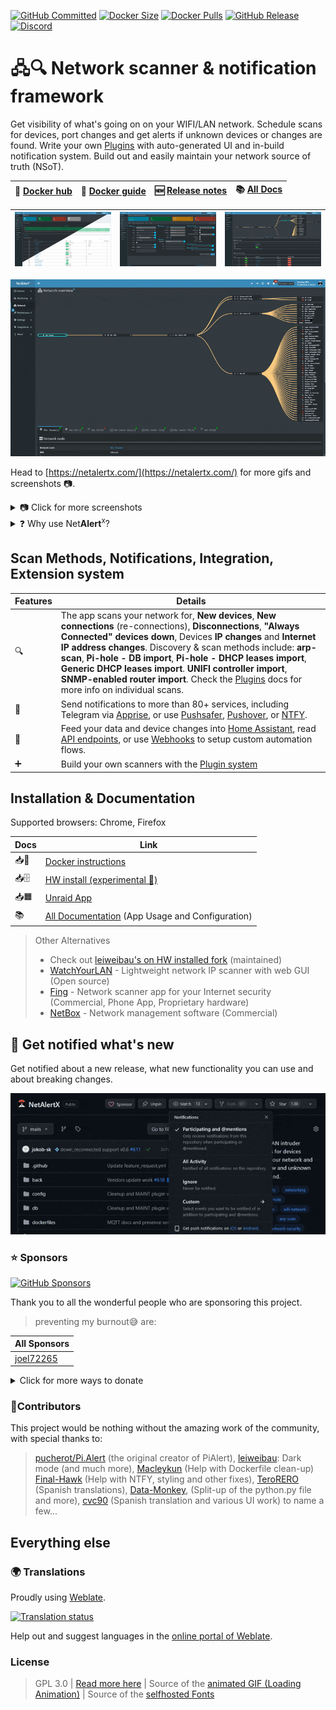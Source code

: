[![GitHub Committed](https://img.shields.io/github/last-commit/jokob-sk/NetAlertX?color=40ba12&label=Pushed&logo=GitHub&logoColor=fff&style=for-the-badge)](https://github.com/jokob-sk/NetAlertX)
[![Docker Size](https://img.shields.io/docker/image-size/jokobsk/netalertx?label=Size&logo=Docker&color=0aa8d2&logoColor=fff&style=for-the-badge)](https://hub.docker.com/r/jokobsk/netalertx)
[![Docker Pulls](https://img.shields.io/docker/pulls/jokobsk/netalertx?label=Pulls&logo=docker&color=0aa8d2&logoColor=fff&style=for-the-badge)](https://hub.docker.com/r/jokobsk/netalertx)
[![GitHub Release](https://img.shields.io/github/v/release/jokob-sk/NetAlertX?color=0aa8d2&logoColor=fff&logo=GitHub&style=for-the-badge)](https://github.com/jokob-sk/NetAlertX/releases)
[![Discord](https://img.shields.io/discord/1274490466481602755?color=0aa8d2&logoColor=fff&logo=Discord&style=for-the-badge)](https://discord.gg/NczTUTWyRr)

# 🖧🔍 Network scanner & notification framework

Get visibility of what's going on on your WIFI/LAN network. Schedule scans for devices, port changes and get alerts if unknown devices or changes are found. Write your own [Plugins](https://github.com/jokob-sk/NetAlertX/tree/main/front/plugins#readme) with auto-generated UI and in-build notification system. Build out and easily maintain your network source of truth (NSoT).


  | 🐳 [Docker hub](https://registry.hub.docker.com/r/jokobsk/netalertx) |  📑 [Docker guide](https://github.com/jokob-sk/NetAlertX/blob/main/dockerfiles/README.md) |🆕 [Release notes](https://github.com/jokob-sk/NetAlertX/releases) | 📚 [All Docs](https://github.com/jokob-sk/NetAlertX/tree/main/docs) | 
  |----------------------|----------------------| ----------------------|  ----------------------| 


  | ![Main screen][main] | ![device_details 1][device_details]  | ![Screen network][network] |
  |----------------------|----------------------| ----------------------| 

  ![network_setup][network_setup] 


Head to [https://netalertx.com/](https://netalertx.com/) for more gifs and screenshots 📷.

<details>
  <summary>📷 Click for more screenshots</summary>

  | ![presence][presence] | ![maintenance][maintenance] | ![settings][settings]  |
  |----------------------|----------------------|----------------------|
  | ![sync_hub][sync_hub] | ![report1][report1] | ![device_nmap][device_nmap]  |

</details>

<details>
  <summary>❓ Why use Net<b>Alert</b><sup>x</sup>?</summary>

  <hr>

  Most of us don't know what's going on on our home network, but we want our family and data to be safe.  _Command-line tools_ are great, but the output can be _hard to understand_ and action if you are not a network specialist.

  Net<b>Alert</b><sup>x</sup> gives you peace of mind. _Visualize and immediately report 📬_ what is going on in your network - this is the first step to enhance your _network security 🔐_. 

  Net<b>Alert</b><sup>x</sup> combines several network and other scanning tools 🔍 with notifications 📧 into one user-friendly package 📦. 

  Set up a _kill switch ☠_ for your network via a smart plug with the available [Home Assistant](https://github.com/jokob-sk/NetAlertX/blob/main/docs/HOME_ASSISTANT.md) integration. Implement custom automations with the [CSV device Exports 📤](https://github.com/jokob-sk/NetAlertX/tree/main/front/plugins/csv_backup), [Webhooks](https://github.com/jokob-sk/NetAlertX/blob/main/docs/WEBHOOK_N8N.md), or [API endpoints](https://github.com/jokob-sk/NetAlertX/blob/main/docs/API.md) features. 

  Extend the app if you want to create your own scanner [Plugin](https://github.com/jokob-sk/NetAlertX/tree/main/front/plugins#readme) and handle the results and notifications in Net<b>Alert</b><sup>x</sup>. 

  Looking forward to your contributions if you decide to share your work with the community ❤.

</details>

## Scan Methods, Notifications, Integration, Extension system

| Features    | Details    | 
|-------------|-------------|
|      🔍     |   The app scans your network for, **New devices**, **New connections** (re-connections), **Disconnections**, **"Always Connected" devices down**, Devices **IP changes** and **Internet IP address changes**. Discovery & scan methods include: **arp-scan**,  **Pi-hole - DB import**,  **Pi-hole - DHCP leases import**, **Generic DHCP leases import**. **UNIFI controller import**, **SNMP-enabled router import**. Check the [Plugins](https://github.com/jokob-sk/NetAlertX/tree/main/front/plugins#readme) docs for more info on individual scans. |
|📧           | Send notifications to more than 80+ services, including Telegram via [Apprise](https://hub.docker.com/r/caronc/apprise), or use [Pushsafer](https://www.pushsafer.com/), [Pushover](https://www.pushover.net/), or [NTFY](https://ntfy.sh/). |
|🧩           | Feed your data and device changes into [Home Assistant](https://github.com/jokob-sk/NetAlertX/blob/main/docs/HOME_ASSISTANT.md), read [API endpoints](https://github.com/jokob-sk/NetAlertX/blob/main/docs/API.md), or use [Webhooks](https://github.com/jokob-sk/NetAlertX/blob/main/docs/WEBHOOK_N8N.md) to setup custom automation flows.  |
|➕           | Build your own scanners with the [Plugin system](https://github.com/jokob-sk/NetAlertX/tree/main/front/plugins#readme) |


## Installation & Documentation
<!--- --------------------------------------------------------------------- --->

Supported browsers: Chrome, Firefox

| Docs        | Link    | 
|-------------|-------------|
| 📥🐳  | [Docker instructions](https://github.com/jokob-sk/NetAlertX/blob/main/dockerfiles/README.md) 
| 📥🗄️  | [HW install (experimental 🧪)](https://github.com/jokob-sk/NetAlertX/blob/main/docs/HW_INSTALL.md) |
| 📥🟧  | [Unraid App](https://unraid.net/community/apps) |
| 📚     | [All Documentation](https://github.com/jokob-sk/NetAlertX/blob/main/docs/README.md) (App Usage and Configuration) |
 
> Other Alternatives
>
> - Check out [leiweibau's on HW installed fork](https://github.com/leiweibau/Pi.Alert/) (maintained)
> - [WatchYourLAN](https://github.com/aceberg/WatchYourLAN) - Lightweight network IP scanner with web GUI (Open source)
> - [Fing](https://www.fing.com/) - Network scanner app for your Internet security (Commercial, Phone App, Proprietary hardware)
> - [NetBox](https://netboxlabs.com/) - Network management software (Commercial)

## 🔔 Get notified what's new

Get notified about a new release, what new functionality you can use and about breaking changes. 

![Follow and star][follow_star] 

### ⭐ Sponsors

[![GitHub Sponsors](https://img.shields.io/github/sponsors/jokob-sk?style=social)](https://github.com/sponsors/jokob-sk)

Thank you to all the wonderful people who are sponsoring this project. 

> preventing my burnout😅 are:

<!-- SPONSORS-LIST DO NOT MODIFY BELOW -->
| All Sponsors |
|---|
| [joel72265](https://github.com/joel72265) |

<!-- SPONSORS-LIST DO NOT MODIFY ABOVE -->



<details>
  <summary>Click for more ways to donate</summary>
  
  <hr>

  | [![GitHub](https://i.imgur.com/emsRCPh.png)](https://github.com/sponsors/jokob-sk) | [![Buy Me A Coffee](https://i.imgur.com/pIM6YXL.png)](https://www.buymeacoffee.com/jokobsk) | [![Patreon](https://i.imgur.com/MuYsrq1.png)](https://www.patreon.com/user?u=84385063) | 
| --- | --- | --- | 

  - Bitcoin: `1N8tupjeCK12qRVU2XrV17WvKK7LCawyZM`
  - Ethereum: `0x6e2749Cb42F4411bc98501406BdcD82244e3f9C7`

  📧 Email me at [jokob@duck.com](mailto:jokob@duck.com?subject=NetAlertX) if you want to get in touch or if I should add other sponsorship platforms.

</details>

### 🙏Contributors

This project would be nothing without the amazing work of the community, with special thanks to: 

> [pucherot/Pi.Alert](https://github.com/pucherot/Pi.Alert) (the original creator of PiAlert), [leiweibau](https://github.com/leiweibau/Pi.Alert): Dark mode (and much more), [Macleykun](https://github.com/Macleykun) (Help with Dockerfile clean-up) [Final-Hawk](https://github.com/Final-Hawk) (Help with NTFY, styling and other fixes), [TeroRERO](https://github.com/terorero) (Spanish translations), [Data-Monkey](https://github.com/Data-Monkey), (Split-up of the python.py file and more), [cvc90](https://github.com/cvc90) (Spanish translation and various UI work) to name a few...


## Everything else
<!--- --------------------------------------------------------------------- --->

### 🌍 Translations 

Proudly using [Weblate](https://hosted.weblate.org/projects/pialert/).

<a href="https://hosted.weblate.org/engage/pialert/">
  <img src="https://hosted.weblate.org/widget/pialert/core/multi-auto.svg" alt="Translation status" />
</a>

Help out and suggest languages in the [online portal of Weblate](https://hosted.weblate.org/projects/pialert/core/).

### License
>  GPL 3.0 | [Read more here](LICENSE.txt) | Source of the [animated GIF (Loading Animation)](https://commons.wikimedia.org/wiki/File:Loading_Animation.gif) | Source of the [selfhosted Fonts](https://github.com/adobe-fonts/source-sans)
  


<!--- --------------------------------------------------------------------- --->
[main]:                     ./docs/img/devices_split.png                  "Main screen"
[device_details]:           ./docs/img/device_details.png                 "Screen 1"
[events]:                   ./docs/img/events.png                         "Screen 2"
[presence]:                 ./docs/img/presence.png                       "Screen 3"
[maintenance]:              ./docs/img/maintenance.png                    "Screen 4"
[network]:                  ./docs/img/network.png                        "Screen 5"
[settings]:                 ./docs/img/settings.png                       "Screen 6"
[network_setup]:            ./docs/img/network_setup.gif                  "Screen 6"
[help_faq]:                 ./docs/img/help_faq.png                       "Screen 7"
[sync_hub]:                 ./docs/img/sync_hub.png                       "Screen 8"
[notification_center]:      ./docs/img/notification_center.png            "Screen 8"
[sent_reports_text]:        ./docs/img/sent_reports_text.png              "Screen 8"
[device_nmap]:              ./docs/img/device_nmap.png                    "Screen 9"
[report1]:                  ./docs/img/report_sample.png                  "Report sample 1"
[main_dark]:                /docs/img/1_devices_dark.jpg                  "Main screen dark"
[maintain_dark]:            /docs/img/5_maintain.jpg                      "Maintain screen dark"
[follow_star]:              /docs/img/Follow_Releases_and_Star.gif        "Follow and Star"

